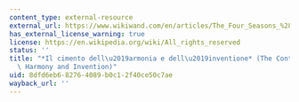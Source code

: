 ```yaml
---
content_type: external-resource
external_url: https://www.wikiwand.com/en/articles/The_Four_Seasons_%28Vivaldi%29#/media/File:Cimento_dell'_Armonia_e_dell'_Inventione-v2-title_page.jpg
has_external_license_warning: true
license: https://en.wikipedia.org/wiki/All_rights_reserved
status: ''
title: "*Il cimento dell\u2019armonia e dell\u2019inventione* (The Contest Between\
  \ Harmony and Invention)"
uid: 8dfd6eb6-8276-4089-b0c1-2f40ce50c7ae
wayback_url: ''
---
```

